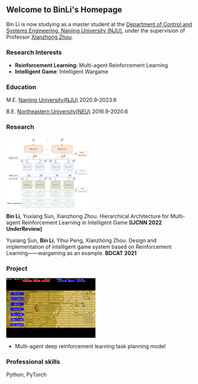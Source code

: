 ## Welcome to BinLi's Homepage
Bin Li is now studying as a master student at the [Department of Control and Systems Engineering, Nanjing University (NJU)](https://sme.nju.edu.cn/main.htm), under the supervision of Professor [Xianzhong Zhou](https://sme.nju.edu.cn/zxz/list.htm).
### Research Interests
- **Reinforcement Learning**: Multi-agent Reinforcement Learning
- **Intelligent Game**: Intelligent Wargame

### Education
M.E. [Nanjing University(NJU)](https://www.nju.edu.cn/main.htm) 2020.9-2023.6

B.E. [Northeastern University(NEU)](http://www.neu.edu.cn/) 2016.9-2020.6

### Research
<img src="./h-model.jpg" width = "220" height = "190" alt="wargame" align=center />

**Bin Li**, Yuxiang Sun, Xianzhong Zhou. Hierarchical Architecture for Multi-agent Reinforcement Learning in Intelligent Game **(IJCNN 2022 UnderReview)**

Yuxiang Sun, **Bin Li**, Yihui Peng, Xianzhong Zhou. Design and implementation of intelligent game system based on Reinforcement Learning——wargaming as an example. **BDCAT 2021**

### Project
<img src="./wargame.png" width = "240" height = "160" alt="wargame" align=center />

- Multi-agent deep reinforcement learning task planning model

### Professional skills
Python, PyTorch

